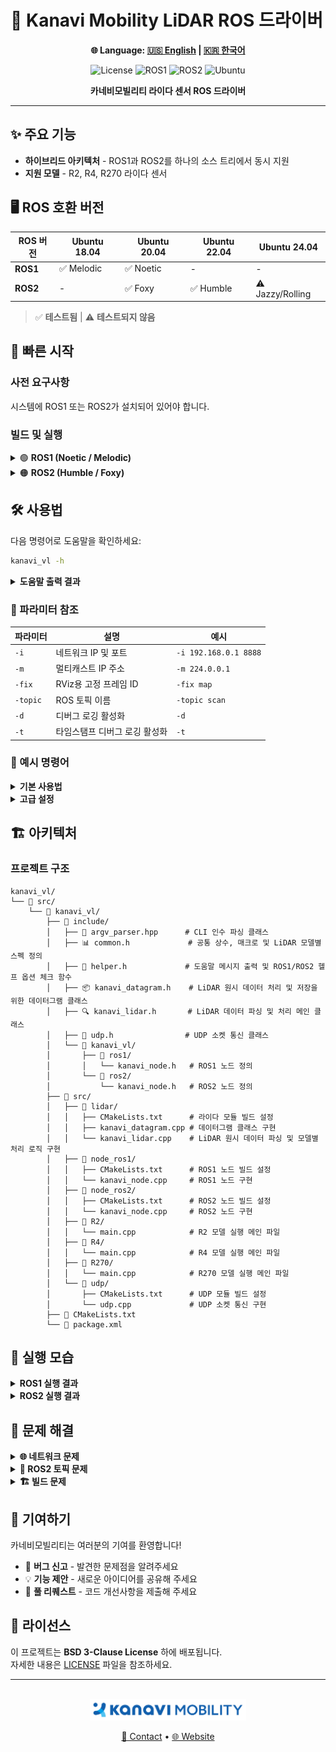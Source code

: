 # 🚀 Kanavi Mobility LiDAR ROS 드라이버

<div align="center">

**🌐 Language: [🇺🇸 English](README.md) | [🇰🇷 한국어](README.ko.md)**

![License](https://img.shields.io/badge/License-BSD%203--Clause-blue.svg)
![ROS1](https://img.shields.io/badge/ROS-Noetic%20%7C%20Melodic-brightgreen.svg)
![ROS2](https://img.shields.io/badge/ROS2-Humble%20%7C%20Foxy-orange.svg)
![Ubuntu](https://img.shields.io/badge/Ubuntu-18.04%20%7C%2020.04%20%7C%2022.04-purple.svg)

**카네비모빌리티 라이다 센서 ROS 드라이버**

</div>

---

## ✨ 주요 기능

- **하이브리드 아키텍처** - ROS1과 ROS2를 하나의 소스 트리에서 동시 지원
- **지원 모델** - R2, R4, R270 라이다 센서

## 🖥️ ROS 호환 버전

| ROS 버전 | Ubuntu 18.04 | Ubuntu 20.04 | Ubuntu 22.04 | Ubuntu 24.04 |
|----------|---------------|---------------|---------------|---------------|
| **ROS1** | ✅ Melodic | ✅ Noetic | - | - |
| **ROS2** | - | ✅ Foxy | ✅ Humble | ⚠️ Jazzy/Rolling |

> ✅ **테스트됨** | ⚠️ **테스트되지 않음**

## 🎯 빠른 시작

### 사전 요구사항

시스템에 ROS1 또는 ROS2가 설치되어 있어야 합니다.

### 빌드 및 실행

<details>
<summary>🟢 <b>ROS1 (Noetic / Melodic)</b></summary>

```bash
# 빌드
catkin_make
source devel/setup.bash

# R4 - 기본 실행
rosrun kanavi_vl R4 -i 192.168.123.100 5000 -m 224.0.0.5

# 디버그 출력과 함께 실행
rosrun kanavi_vl R4 -i 192.168.123.100 5000 -m 224.0.0.5 -d
```

</details>

<details>
<summary>🟠 <b>ROS2 (Humble / Foxy)</b></summary>

```bash
# 빌드
colcon build
source install/setup.bash

# R4 - 기본 실행
ros2 run kanavi_vl R4 -i 192.168.123.100 5000 -m 224.0.0.5

# 타임스탬프 디버그 출력과 함께 실행
ros2 run kanavi_vl R4 -i 192.168.123.100 5000 -m 224.0.0.5 -t
```

</details>

## 🛠️ 사용법

다음 명령어로 도움말을 확인하세요:

```bash
kanavi_vl -h
```

<details>
<summary><b>도움말 출력 결과</b></summary>

```bash
Usage: kanavi_vl [OPTION]...

Network options:
  -i [ip] [port]    Set network information
  -m [ip]           Set multicast IP

ROS options:
  -fix [name]       Set fixed frame name for rviz
  -topic [name]     Set topic name for rviz

Debug options:
  -d                Enable debug log output
  -t                Enable timestamp debug log output
```

</details>

### 📝 파라미터 참조

| 파라미터 | 설명 | 예시 |
|----------|------|------|
| `-i` | 네트워크 IP 및 포트 | `-i 192.168.0.1 8888` |
| `-m` | 멀티캐스트 IP 주소 | `-m 224.0.0.1` |
| `-fix` | RViz용 고정 프레임 ID | `-fix map` |
| `-topic` | ROS 토픽 이름 | `-topic scan` |
| `-d` | 디버그 로깅 활성화 | `-d` |
| `-t` | 타임스탬프 디버그 로깅 활성화 | `-t` |

### 🎯 예시 명령어

<details>
<summary><b>기본 사용법</b></summary>

```bash
# ROS1 - R2 모델
rosrun kanavi_vl R2 -i 192.168.123.100 5000 -m 224.0.0.5

# ROS2 - R270 모델 (커스텀 토픽 사용)
ros2 run kanavi_vl R270 -i 192.168.123.100 5000 -m 224.0.0.5 -topic kanavi_scan
```

</details>

<details>
<summary><b>고급 설정</b></summary>

```bash
# RViz용 커스텀 프레임 및 토픽
rosrun kanavi_vl R270 -i 192.168.123.100 5000 -m 224.0.0.5 -fix map -topic kanavi_r270_msg

# 타임스탬프가 포함된 디버그 모드
ros2 run kanavi_vl R4 -i 192.168.123.100 5000 -m 224.0.0.5 -t
```

</details>

## 🏗️ 아키텍처

### 프로젝트 구조

```
kanavi_vl/
└── 📁 src/
    └── 📁 kanavi_vl/
        ├── 📁 include/
        │   ├── 🔧 argv_parser.hpp      # CLI 인수 파싱 클래스
        │   ├── 📊 common.h             # 공통 상수, 매크로 및 LiDAR 모델별 스펙 정의
        │   ├── 🛟 helper.h             # 도움말 메시지 출력 및 ROS1/ROS2 헬프 옵션 체크 함수
        │   ├── 📦 kanavi_datagram.h    # LiDAR 원시 데이터 처리 및 저장을 위한 데이터그램 클래스
        │   ├── 🔍 kanavi_lidar.h       # LiDAR 데이터 파싱 및 처리 메인 클래스
        │   ├── 📡 udp.h                # UDP 소켓 통신 클래스
        │   └── 📁 kanavi_vl/
        │       ├── 📁 ros1/
        │       │   └── kanavi_node.h   # ROS1 노드 정의
        │       └── 📁 ros2/
        │           └── kanavi_node.h   # ROS2 노드 정의
        ├── 📁 src/
        │   ├── 📁 lidar/              
        │   │   ├── CMakeLists.txt      # 라이다 모듈 빌드 설정
        │   │   ├── kanavi_datagram.cpp # 데이터그램 클래스 구현
        │   │   └── kanavi_lidar.cpp    # LiDAR 원시 데이터 파싱 및 모델별 처리 로직 구현
        │   ├── 📁 node_ros1/           
        │   │   ├── CMakeLists.txt      # ROS1 노드 빌드 설정
        │   │   └── kanavi_node.cpp     # ROS1 노드 구현
        │   ├── 📁 node_ros2/          
        │   │   ├── CMakeLists.txt      # ROS2 노드 빌드 설정
        │   │   └── kanavi_node.cpp     # ROS2 노드 구현
        │   ├── 📁 R2/                 
        │   │   └── main.cpp            # R2 모델 실행 메인 파일
        │   ├── 📁 R4/                 
        │   │   └── main.cpp            # R4 모델 실행 메인 파일
        │   ├── 📁 R270/               
        │   │   └── main.cpp            # R270 모델 실행 메인 파일
        │   └── 📁 udp/                
        │       ├── CMakeLists.txt      # UDP 모듈 빌드 설정
        │       └── udp.cpp             # UDP 소켓 통신 구현
        ├── 📄 CMakeLists.txt          
        └── 📄 package.xml             
```

## 📸 실행 모습

<details>
<summary><b>ROS1 실행 결과</b></summary>

&nbsp;

**[ R4 모델 ]**

![ROS1 R4](./images/ros1_r4.png)

&nbsp;

**[ R270 모델 ]**

![ROS1 R270](./images/ros1_r270.png)

</details>

<details>
<summary><b>ROS2 실행 결과</b></summary>

&nbsp;

**[ R4 모델 ]**

![ROS2 R4](./images/ros2_r4.png)

&nbsp;

**[ R270 모델 ]**

![ROS2 R270](./images/ros2_r270.png)

</details>

## 🔧 문제 해결

<details>
<summary><b>🌐 네트워크 문제</b></summary>

**🤔**: 라이다 데이터를 수신하지 못함

**해결방법**:
- ✅ `-i` 옵션으로 IP/포트 설정 확인
- ✅ 방화벽 설정 확인
- ✅ 라이다와 호스트가 같은 네트워크에 있는지 확인
- ✅ `ping` 명령어로 연결 테스트

</details>

<details>
<summary><b>🎯 ROS2 토픽 문제</b></summary>

**🤔**: RViz2에서 토픽이 보이지 않음

**해결방법**:
- ✅ RViz2 인스턴스를 2개 이상 실행 후 재시도
- ✅ `rostopic list` (ROS1) 또는 `ros2 topic list` (ROS2)로 토픽 이름 확인
- ✅ `-d` 디버그 플래그로 노드가 퍼블리시하는지 확인

</details>

<details>
<summary><b>🏗️ 빌드 문제</b></summary>

**🤔**: 오류로 인한 빌드 실패

**해결방법**:
- ✅ ROS 환경 소스: `source /opt/ros/[humble]/setup.bash`
- ✅ 의존성 설치: `rosdep install --from-paths src --ignore-src -r -y`
- ✅ 클린 빌드: `rm -rf build/ devel/` (ROS1) 또는 `rm -rf build/ install/` (ROS2)

</details>

## 🤝 기여하기

카네비모빌리티는 여러분의 기여를 환영합니다!

- 🐛 **버그 신고** - 발견한 문제점을 알려주세요   
- 💡 **기능 제안** - 새로운 아이디어를 공유해 주세요   
- 🔧 **풀 리퀘스트** - 코드 개선사항을 제출해 주세요   

## 📄 라이선스

이 프로젝트는 **BSD 3-Clause License** 하에 배포됩니다.  
자세한 내용은 [LICENSE](LICENSE) 파일을 참조하세요.

---

<div align="center">
<br>
<img src="./images/kanavi_logo.png" alt="KANAVI Mobility" width="250"/>
<br>

[📧 Contact](mailto:sensor@kanavi-mobility.com) • [🌐 Website](https://kanavi-mobility.com/)

</div>